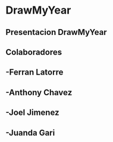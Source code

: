# DrawMyYear
## Presentacion DrawMyYear
## Colaboradores 
## -Ferran Latorre
## -Anthony Chavez
## -Joel Jimenez
## -Juanda Gari
